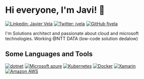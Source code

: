 # Hi everyone, I'm Javi! 👋
[![Linkedin: Javier Vela](https://img.shields.io/badge/-Javier%20Vela-blue?style=flat-square&logo=Linkedin&logoColor=white&link=https://www.linkedin.com/in/javiervelaaylon)](https://www.linkedin.com/in/javiervelaaylon/)
[![Twitter: jvela](https://img.shields.io/badge/-Javier%20Vela-blue?style=flat-square&logo=Twitter&logoColor=white&link=https://twitter.com/jvela)](https://twitter.com/jvela)
[![GitHub fjvela](https://img.shields.io/github/followers/fjvela?label=follow&style=social)](https://github.com/fjvela)

I'm Solutions architect and passionate about cloud and microsoft technologies. Working  @NTT DATA (low-code solution dedalow)
## Some Languages and Tools
[![dotnet](https://img.shields.io/badge/.NET-5C2D91?style=for-the-badge&logo=.net&logoColor=white)](https://dotnet.microsoft.com/)
[![Microsoft azure](https://img.shields.io/badge/Microsoft_Azure-0089D6?style=for-the-badge&logo=microsoft-azure&logoColor=white)](https://azure.microsoft.com)
[![Kubernetes](https://img.shields.io/badge/kubernetes-326ce5.svg?&style=for-the-badge&logo=kubernetes&logoColor=white)](https://kubernetes.io/)
[![Docker](https://img.shields.io/badge/Docker-2CA5E0?style=for-the-badge&logo=docker&logoColor=white)](https://www.docker.com/)
[![Xamarin](https://img.shields.io/badge/Xamarin-3498DB?style=for-the-badge&logo=xamarin&logoColor=white)](https://dotnet.microsoft.com/apps/xamarin)
[![Amazon AWS](https://img.shields.io/badge/Amazon_AWS-232F3E?style=for-the-badge&logo=amazon-aws&logoColor=white)](https://aws.amazon.com/)